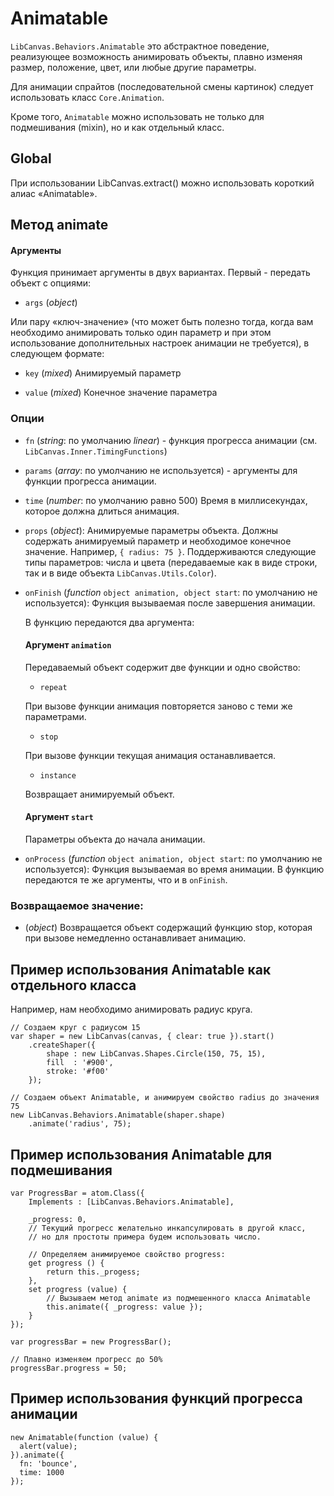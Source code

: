 Animatable
==========

`LibCanvas.Behaviors.Animatable` это абстрактное поведение, реализующее возможность анимировать объекты,
плавно изменяя размер, положение, цвет, или любые другие параметры.

Для анимации спрайтов (последовательной смены картинок) следует использовать класс `Core.Animation`.

Кроме того, `Animatable` можно использовать не только для подмешивания (mixin), но и как отдельный класс.

## Global

При использовании LibCanvas.extract() можно использовать короткий алиас «Animatable».

## Метод animate

#### Аргументы

Функция принимает аргументы в двух вариантах. Первый - передать объект с опциями:

* `args` (*object*)

Или пару «ключ-значение» (что может быть полезно тогда, когда вам необходимо анимировать только один параметр и при этом использование
дополнительных настроек анимации не требуется), в следующем формате:

* `key`   (*mixed*) Анимируемый параметр

* `value` (*mixed*) Конечное значение параметра

### Опции

* `fn`        (*string*: по умолчанию *linear*) - функция прогресса анимации (см. `LibCanvas.Inner.TimingFunctions`)

* `params`    (*array*: по умолчанию не используется) - аргументы для функции прогресса анимации.

* `time`      (*number*: по умолчанию равно 500) Время в миллисекундах, которое должна длиться анимация.

* `props`     (*object*): Анимируемые параметры объекта. Должны содержать анимируемый параметр и необходимое конечное значение. Например, `{ radius: 75 }`.
              Поддерживаются следующие типы параметров: числа и цвета (передаваемые как в виде строки, так и в виде объекта `LibCanvas.Utils.Color`).

* `onFinish`  (*function* `object animation, object start`: по умолчанию не используется): Функция вызываемая после завершения анимации.

    В функцию передаются два аргумента:

    #### Аргумент `animation`

    Передаваемый объект содержит две функции и одно свойство:

    * `repeat`

    При вызове функции анимация повторяется заново с теми же параметрами.

    * `stop`

    При вызове функции текущая анимация останавливается.

    * `instance`

    Возвращает анимируемый объект.

    #### Аргумент `start`

    Параметры объекта до начала анимации.

* `onProcess` (*function* `object animation, object start`: по умолчанию не используется): Функция вызываемая во время анимации.
              В функцию передаются те же аргументы, что и в `onFinish`.

### Возвращаемое значение:

* (*object*) Возвращается объект содержащий функцию stop, которая при вызове немедленно останавливает анимацию.

## Пример использования Animatable как отдельного класса

Например, нам необходимо анимировать радиус круга.

    // Создаем круг с радиусом 15
	var shaper = new LibCanvas(canvas, { clear: true }).start()
		.createShaper({
			shape : new LibCanvas.Shapes.Circle(150, 75, 15),
			fill  : '#900',
			stroke: '#f00'
		});

    // Создаем объект Animatable, и анимируем свойство radius до значения 75
    new LibCanvas.Behaviors.Animatable(shaper.shape)
        .animate('radius', 75);

## Пример использования Animatable для подмешивания

    var ProgressBar = atom.Class({
        Implements : [LibCanvas.Behaviors.Animatable],

        _progress: 0,
        // Текущий прогресс желательно инкапсулировать в другой класс,
        // но для простоты примера будем использовать число.

        // Определяем анимируемое свойство progress:
        get progress () {
            return this._progess;
        },
        set progress (value) {
            // Вызываем метод animate из подмешенного класса Animatable
            this.animate({ _progress: value });
        }
    });

    var progressBar = new ProgressBar();

    // Плавно изменяем прогресс до 50%
    progressBar.progress = 50;

## Пример использования функций прогресса анимации

    new Animatable(function (value) {
      alert(value);
    }).animate({
      fn: 'bounce',
      time: 1000
    });
